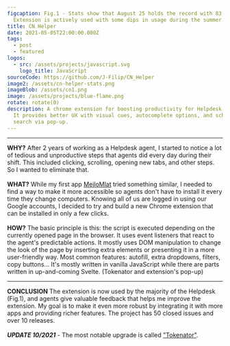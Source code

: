 ```yaml
---
figcaption: Fig.1 - Stats show that August 25 holds the record with 83 users.
  Extension is actively used with some dips in usage during the summer.
title: CN Helper
date: 2021-05-05T22:00:00.000Z
tags:
  - post
  - featured
logos:
  - src: /assets/projects/javascript.svg
    logo_title: JavaScript
sourceCode: https://github.com/J-Filip/CN_Helper
image2: /assets/cn-helper-stats.png
imageBlob: /assets/cn1.png
image: /assets/projects/blue-flame.png
rotate: rotate(0)
description: A chrome extension for boosting productivity for Helpdesk agents.
  It provides better UX with visual cues, autocomplete options, and school
  search via pop-up.
---
```


---
__WHY?__
After 2 years of working as a Helpdesk agent, I started to notice a lot of tedious and unproductive steps that agents did every day during their shift. This included clicking, scrolling, opening new tabs, and other steps. So I wanted to eliminate that.
\
\
__WHAT?__
While my first app [MejloMlat](https://11ty-bulma-netlifycms.netlify.app/projects/2020%20mejlomlat/) tried something similar, I needed to find a way to make it more accessible so agents don't have to install it every time they change computers. Knowing all of us are logged in using our Google accounts, I decided to try and build a new Chrome extension that can be installed in only a few clicks.
\
\
__HOW?__
The basic principle is this: the script is executed depending on the currently opened page in the browser. It uses event listeners that react to the agent's predictable actions. It mostly uses DOM manipulation to change the look of the page by inserting extra elements or presenting it in a more user-friendly way. 
Most common features: autofill, extra dropdowns, filters, copy buttons...
It's mostly written in vanilla JavaScript while there are parts written in up-and-coming Svelte. (Tokenator and extension's pop-up)

---
__CONCLUSION__
The extension is now used by the majority of the Helpdesk (Fig.1), and agents give valuable feedback that helps me improve the extension. My goal is to make it even more robust by integrating it with more apps and providing richer features. The project has 50 closed issues and over 10 releases. 
\
\
**_UPDATE 10/2021_** -  The most notable upgrade is called ["Tokenator"](https://11ty-bulma-netlifycms.netlify.app/projects/2021%20tokenator/).
